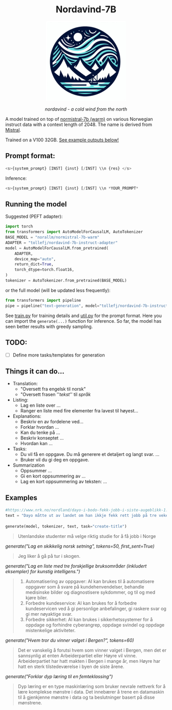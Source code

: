 <div>
    <h1 align="center">Nordavind-7B</h1>
    <p align="center">
    <img width="250" src="assets/nordavind.jpeg">
    </p>
    <p align="center">
    <em>nordavind - a cold wind from the north</em>
    </p>
</div>

A model trained on top of [normistral-7b (warm)](https://huggingface.co/norallm/normistral-7b-warm) on various Norwegian instruct data with a context length of 2048. The name is derived from [Mistral](https://en.wikipedia.org/wiki/Mistral_(wind)).

Trained on a V100 32GB. [See example outputs below!](#examples)

## Prompt format:
```python
<s>{system_prompt} [INST] {inst} [/INST] \\n {res} </s>
```
Inference:
```python
<s>{system_prompt} [INST] {inst} [/INST] \\n *YOUR_PROMPT*
```

## Running the model
Suggested (PEFT adapter):
```python
import torch
from transformers import AutoModelForCausalLM, AutoTokenizer
BASE_MODEL = "norallm/normistral-7b-warm"
ADAPTER = "tollefj/nordavind-7b-instruct-adapter"
model = AutoModelForCausalLM.from_pretrained(
    ADAPTER,
    device_map="auto",
    return_dict=True,
    torch_dtype=torch.float16,
)
tokenizer = AutoTokenizer.from_pretrained(BASE_MODEL)
```
or the full model (will be updated less frequently):
```python
from transformers import pipeline
pipe = pipeline("text-generation", model="tollefj/nordavind-7b-instruct-warm")
```
See [train.py](train/train.py) for training details and [util.py](train/util.py) for the prompt format. Here you can import the `generate(...)` function for inference.
So far, the model has seen better results with greedy sampling.

## TODO:
- [ ] Define more tasks/templates for generation


## Things it can do...
- Translation:
    - "Oversett fra engelsk til norsk"
    - "Oversett frasen ''*tekst*'' til *språk*
- Listing:
    - Lag en liste over ...
    - Ranger en liste med fire elementer fra lavest til høyest...
- Explanations:
    - Beskriv en av fordelene ved...
    - Forklar hvordan ...
    - Kan du tenke på ...
    - Beskriv konseptet ...
    - Hvordan kan ...
- Tasks:
    - Du vil få en oppgave. Du må generere et detaljert og langt svar. ...
    - Bruker vil du gi deg en oppgave.
- Summarization
    - Oppsummer ...
    - Gi en kort oppsummering av ...
    - Lag en kort oppsummering av teksten: ...

## Examples

```python
#https://www.nrk.no/nordland/dayo-i-bodo-fekk-jobb-i-siste-augeblikk-1.16753304
text = "Dayo måtte ut av landet om han ikkje fekk rett jobb på tre veker. Advokat meiner få utanlandske studentar forstår kor viktig val av studie er."

generate(model, tokenizer, text, task="create-title")
```
> Utenlandske studenter må velge riktig studie for å få jobb i Norge

*generate("Lag en skikkelig norsk setning", tokens=50, first_sent=True)*

> Jeg liker å gå på tur i skogen.

*generate("Lag en liste med tre forskjellige bruksområder (inkludert eksempler) for kunstig intelligens.")*

>1. Automatisering av oppgaver: AI kan brukes til å automatisere oppgaver som å svare på kundehenvendelser, behandle medisinske bilder og diagnostisere sykdommer, og til og med kjøre biler.
>2. Forbedre kundeservice: AI kan brukes for å forbedre kundeservicen ved å gi personlige anbefalinger, gi raskere svar og gi mer nøyaktige svar.
>3. Forbedre sikkerhet: AI kan brukes i sikkerhetssystemer for å oppdage og forhindre cyberangrep, oppdage svindel og oppdage mistenkelige aktiviteter.


*generate("Hvem tror du vinner valget i Bergen?", tokens=60)*
>Det er vanskelig å forutsi hvem som vinner valget i Bergen, men det er sannsynlig at enten Arbeiderpartiet eller Høyre vil vinne.  Arbeiderpartiet har hatt makten i Bergen i mange år, men Høyre har hatt en sterk tilstedeværelse i byen de siste årene.

*generate("Forklar dyp læring til en femteklassing")*
>Dyp læring er en type maskinlæring som bruker nevrale nettverk for å lære komplekse mønstre i data. Det innebærer å trene en datamaskin til å gjenkjenne mønstre i data og ta beslutninger basert på disse mønstrene.

